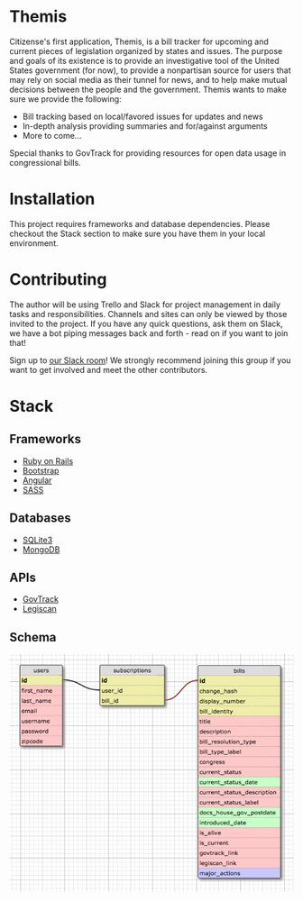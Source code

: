 # Themis

Citizense's first application, Themis, is a bill tracker for upcoming and current pieces of legislation organized by states and issues. The purpose and goals of its existence is to provide an investigative tool of the United States government (for now), to provide a nonpartisan source for users that may rely on social media as their tunnel for news, and to help make mutual decisions between the people and the government. Themis wants to make sure we provide the following: 
  - Bill tracking based on local/favored issues for updates and news
  - In-depth analysis providing summaries and for/against arguments 
  - More to come... 
  
Special thanks to GovTrack for providing resources for open data usage in congressional bills. 

# Installation 

This project requires frameworks and database dependencies. Please checkout the Stack section to make sure you have them in your local environment. 

# Contributing

  The author will be using Trello and Slack for project management in daily tasks and responsibilities. Channels and sites can only be viewed by those invited to the project. If you have any quick questions, ask them on Slack, we have a bot piping messages back and forth - read on if you want to join that!

Sign up to [our Slack room](https://citizense.slack.com)! We strongly recommend joining this group if you want to get involved and meet the other contributors. 
  
# Stack

## Frameworks
- [Ruby on Rails](http://rubyonrails.org/)
- [Bootstrap](http://getbootstrap.com/)
- [Angular](https://angularjs.org/)
- [SASS](http://sass-lang.com/)

## Databases
- [SQLite3](https://sqlite.org/)
- [MongoDB](https://docs.mongodb.com/)

## APIs 
- [GovTrack](https://www.govtrack.us/)
- [Legiscan](https://legiscan.com/legiscan)

## Schema

![Schema](schema.png)
